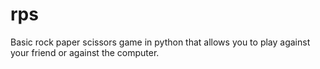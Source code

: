 # rps
Basic rock paper scissors game in python that allows you to play against your friend or against the computer.
